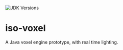 ![JDK Versions](https://img.shields.io/static/v1?label=JDK&message=11&color=orange)

# iso-voxel

A Java voxel engine prototype, with real time lighting. 
